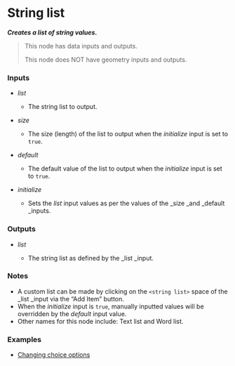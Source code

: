 # String list

**_Creates a list of string values._**

> This node has data inputs and outputs.
>
> This node does NOT have geometry inputs and outputs.


### Inputs

* _list_

  * The string list to output.

* _size_

  * The size (length) of the list to output when the _initialize_ input is set to `true`.

* _default_

  * The default value of the list to output when the _initialize_ input is set to `true`.

* _initialize_

  * Sets the _list_ input values as per the values of the _size _and _default _inputs.


### Outputs

* _list_

  * The string list as defined by the _list _input.


### Notes



* A custom list can be made by clicking on the `<string list>` space of the _list _input via the “Add Item” button.
* When the _initialize_ input is `true`, manually inputted values will be overridden by the _default_ input value.
* Other names for this node include: Text list and Word list.


### Examples


* <a href="https://creator.trimble.com/graph?assetURI=whp:c7dc99f1-334b-47ae-9622-fb38812db203&version=latest" target="_blank">Changing choice options</a>
